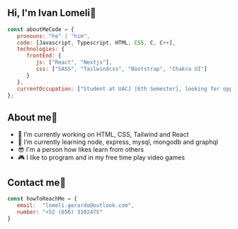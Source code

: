 ## Hi, I'm Ivan Lomeli👋
```javascript
const aboutMeCode = {
   pronouns: "he" | "him",
   code: [Javascript, Typescript, HTML, CSS, C, C++],
   technologies: {
      frontEnd: {
         js: ["React", "Nextjs"],
         css: ["SASS", "Tailwindcss", "Bootstrap", "Chakra UI"]
      }
   },
   currentOccupation: ["Student at UACJ [6th Semester], looking for opportunities"]
};
```
## About me🤯
- 🔭 I’m currently working on HTML, CSS, Tailwind and React
- 🌱 I’m currently learning node, express, mysql, mongodb and graphql
- 😎 I'm a person how likes learn from others
- 🎮 I like to program and in my free time play video games
## Contact me🤖
```javascript
const howToReachMe = {
   email:  "lomeli.gerardo@outlook.com",
   number: "+52 (656) 3102475"
}
```
